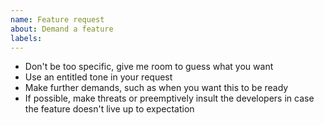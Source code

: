 ```yaml
---
name: Feature request
about: Demand a feature
labels:
---
```


* Don't be too specific, give me room to guess what you want
* Use an entitled tone in your request
* Make further demands, such as when you want this to be ready
* If possible, make threats or preemptively insult the developers in case the feature doesn't live up to expectation
